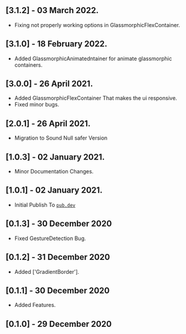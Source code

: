 ## [3.1.2] - 03 March 2022.

- Fixing not properly working options in GlassmorphicFlexContainer.

## [3.1.0] - 18 February 2022.

- Added GlassmorphicAnimatedntainer for animate glassmorphic containers.

## [3.0.0] - 26 April 2021.

- Added GlassmorphicFlexContainer That makes the ui responsive.
- Fixed minor bugs.

## [2.0.1] - 26 April 2021.

- Migration to Sound Null safer Version

## [1.0.3] - 02 January 2021.

- Minor Documentation Changes.

## [1.0.1] - 02 January 2021.

- Initial Publish To [`pub.dev`](https://pub.dev/packages/glassmorphism)

## [0.1.3] - 30 December 2020

- Fixed GestureDetection Bug.

## [0.1.2] - 31 December 2020

- Added ['GradientBorder'].

## [0.1.1] - 30 December 2020

- Added Features.

## [0.1.0] - 29 December 2020
